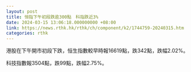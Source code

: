 ```yaml
---
layout: post
title: 恒指下午初段跌逾300點　科指跌近3%
date: 2024-03-15 13:06:18.000000000 +08:00
link: https://news.rthk.hk/rthk/ch/component/k2/1744759-20240315.htm
categories: rthk
---
```


港股在下午開市初段下跌，恒生指數較早時報16619點，跌342點，跌幅2.02%。

科技指數報3504點，跌99點，跌幅2.75%。
